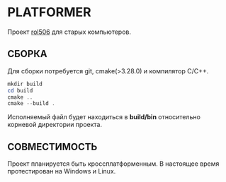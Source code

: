 # PLATFORMER
Проект [rol506](https://github.com/rol506) для старых компьютеров.

## СБОРКА
Для сборки потребуется git, cmake(>3.28.0) и компилятор C/C++.

```powershell
mkdir build
cd build
cmake ..
cmake --build .
```

Исполняемый файл будет находиться в **build/bin** относительно корневой директории проекта.

## СОВМЕСТИМОСТЬ
Проект планируется быть кроссплатформенным.
В настоящее время протестирован на Windows и Linux.
